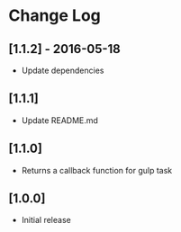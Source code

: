# Change Log

## [1.1.2] - 2016-05-18

* Update dependencies

## [1.1.1]

* Update README.md

## [1.1.0]

* Returns a callback function for gulp task

## [1.0.0]

* Initial release